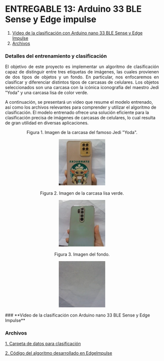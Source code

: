 # **ENTREGABLE 13: Arduino 33 BLE Sense y Edge impulse**

1. [Video de la clasificación con Arduino nano 33 BLE Sense y Edge Impulse](#id1)
2. [Archivos](#id2)

### **Detalles del entrenamiento y clasificación**<a name="id0"></a>
<p align="justify"> El objetivo de este proyecto es implementar un algoritmo de clasificación capaz de distinguir entre tres etiquetas de imágenes, las cuales provienen de dos tipos de objetos y un fondo. En particular, nos enfocaremos en clasificar y diferenciar distintos tipos de carcasas de celulares. Los objetos seleccionados son una carcasa con la icónica iconografía del maestro Jedi "Yoda" y una carcasa lisa de color verde.

A continuación, se presentará un video que resume el modelo entrenado, así como los archivos relevantes para comprender y utilizar el algoritmo de clasificación. El modelo entrenado ofrece una solución eficiente para la clasificación precisa de imágenes de carcasas de celulares, lo cual resulta de gran utilidad en diversas aplicaciones.<p> 

<p align="center">Figura 1. Imagen de la carcasa del famoso Jedi "Yoda".</p>
<p align="center"><img src="/ISB/Laboratorios/Documentos/E13_Data/Case yoda-samples/0.jpg" width="30%"></p>
<p align="center">Figura 2. Imagen de la carcasa lisa verde.</p>
<p align="center"><img src="/ISB/Laboratorios/Documentos/E13_Data/Case verde-samples/0.jpg" width="30%"></p>
<p align="center">Figura 3. Imagen del fondo.</p>
<p align="center"><img src="/ISB/Laboratorios/Documentos/E13_Data/Control-samples/0.jpg" width="30%"></p>
### **Video de la clasificación con Arduino nano 33 BLE Sense y Edge Impulse**<a name="id1"></a>


### **Archivos**<a name="id2"></a>
[1. Carpeta de datos para clasificación](https://github.com/Grupo2-IntroduccionSenalesMedicas/S_biomedica/tree/main/ISB/Laboratorios/Documentos/E13_Data)</p>
[2. Código del algoritmo desarrollado en EdgeImpulse](https://github.com/Grupo2-IntroduccionSenalesMedicas/S_biomedica/tree/main/ISB/Laboratorios/Programaci%C3%B3n/EdgeImpulse)</p>
